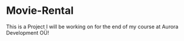 # Movie-Rental

This is a Project I will be working on for the end of my course at Aurora Development OÜ!
